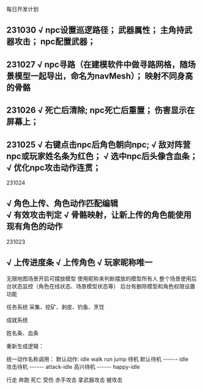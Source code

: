
每日开发计划


231030
√ npc设置巡逻路径；
武器属性；
主角持武器攻击；
npc配置武器；
--------

231027
√ npc寻路（在建模软件中做寻路网格，随场景模型一起导出，命名为navMesh）；
映射不同身高的骨骼
--------

231026
√ 死亡后清除;
npc死亡后重置；
伤害显示在屏幕上；
--------

231025
√ 右键点击npc后角色朝向npc;
√ 敌对阵营npc或玩家姓名条为红色；
√ 选中npc后头像含血条；
√ 优化npc攻击动作连贯；
--------
231024

√ 角色上传、角色动作匹配编辑  
√ 有效攻击判定
√ 骨骼映射，让新上传的角色能使用现有角色的动作
--------
231023

√ 上传进度条
√ 上传角色
√ 玩家昵称唯一
------
无限地图场景开启可摆放模型
使用昵称来判断摆放的模型所有人
整个场景使用后台状态监控（角色在线状态、场景模型状态等）
后台有删除模型和角色权限设置功能

任务系统
采集、挖矿、剥皮、钓鱼、烹饪

成就系统



姓名条、血条

重新生成逻辑：


统一动作名称调用：
默认动作: idle walk run jump
待机
默认待机 ------ idle  
攻击待机 ------ attack-idle
高兴待机 ------ happy-idle

行走
奔跑
死亡
受伤
赤手攻击
拿武器攻击
被攻击 



